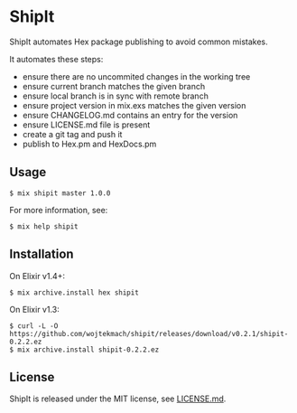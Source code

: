 # ShipIt

ShipIt automates Hex package publishing to avoid common mistakes.

It automates these steps:

* ensure there are no uncommited changes in the working tree
* ensure current branch matches the given branch
* ensure local branch is in sync with remote branch
* ensure project version in mix.exs matches the given version
* ensure CHANGELOG.md contains an entry for the version
* ensure LICENSE.md file is present
* create a git tag and push it
* publish to Hex.pm and HexDocs.pm

## Usage

    $ mix shipit master 1.0.0

For more information, see:

    $ mix help shipit

## Installation

On Elixir v1.4+:

    $ mix archive.install hex shipit

On Elixir v1.3:

    $ curl -L -O https://github.com/wojtekmach/shipit/releases/download/v0.2.1/shipit-0.2.2.ez
    $ mix archive.install shipit-0.2.2.ez

## License

ShipIt is released under the MIT license, see [LICENSE.md](LICENSE.md).
